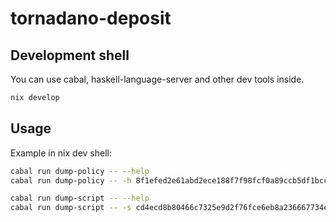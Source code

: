 # tornadano-deposit

## Development shell

You can use cabal, haskell-language-server and other dev tools inside.

```sh
nix develop
```

## Usage

Example in nix dev shell:

```sh
cabal run dump-policy -- --help
cabal run dump-policy -- -h 8f1efed2e61abd2ece188f7f98fcf0a89ccb5df1bcc7d1f6acb0f01bd2676070 -x 1
```

```sh
cabal run dump-script -- --help
cabal run dump-script -- -s cd4ecd8b80466c7325e9d2f76fce6eb8a236667734eb1646bcfdcb51 -h 7
```
